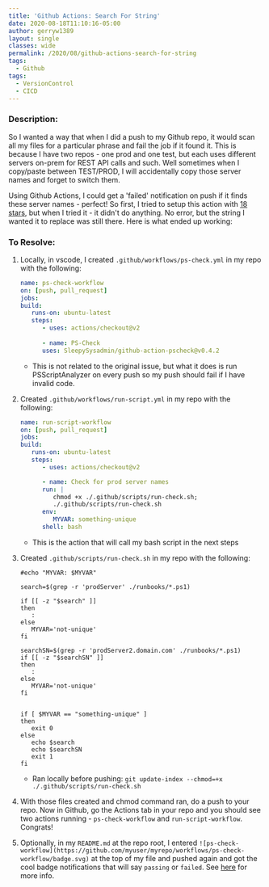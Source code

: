 ```yaml
---
title: 'Github Actions: Search For String'
date: 2020-08-18T11:10:16-05:00
author: gerryw1389
layout: single
classes: wide
permalink: /2020/08/github-actions-search-for-string
tags:
  - Github
tags:
  - VersionControl
  - CICD
---
```

<!--more-->

### Description:

So I wanted a way that when I did a push to my Github repo, it would scan all my files for a particular phrase and fail the job if it found it. This is because I have two repos - one prod and one test, but each uses different servers on-prem for REST API calls and such. Well sometimes when I copy/paste between TEST/PROD, I will accidentally copy those server names and forget to switch them.

Using Github Actions, I could get a 'failed' notification on push if it finds these server names - perfect! So first, I tried to setup this action with [18 stars](https://github.com/marketplace/actions/find-and-replace), but when I tried it - it didn't do anything. No error, but the string I wanted it to replace was still there. Here is what ended up working:

### To Resolve:

1. Locally, in vscode, I created `.github/workflows/ps-check.yml` in my repo with the following:

   ```yml
   name: ps-check-workflow
   on: [push, pull_request]
   jobs:
   build:
      runs-on: ubuntu-latest
      steps:
         - uses: actions/checkout@v2
         
         - name: PS-Check
         uses: SleepySysadmin/github-action-pscheck@v0.4.2
   ```

   - This is not related to the original issue, but what it does is run PSScriptAnalyzer on every push so my push should fail if I have invalid code.

2. Created `.github/workflows/run-script.yml` in my repo with the following:

   ```yml
   name: run-script-workflow
   on: [push, pull_request]
   jobs:
   build:
      runs-on: ubuntu-latest
      steps:
         - uses: actions/checkout@v2

         - name: Check for prod server names
         run: |
            chmod +x ./.github/scripts/run-check.sh;
            ./.github/scripts/run-check.sh
         env: 
            MYVAR: something-unique
         shell: bash
   ```

   - This is the action that will call my bash script in the next steps

3. Created `.github/scripts/run-check.sh` in my repo with the following:

   ```shell
   #echo "MYVAR: $MYVAR"

   search=$(grep -r 'prodServer' ./runbooks/*.ps1)

   if [[ -z "$search" ]]
   then
      :
   else
      MYVAR='not-unique'
   fi

   searchSN=$(grep -r 'prodServer2.domain.com' ./runbooks/*.ps1)
   if [[ -z "$searchSN" ]]
   then
      :
   else
      MYVAR='not-unique'
   fi


   if [ $MYVAR == "something-unique" ]
   then
      exit 0
   else
      echo $search
      echo $searchSN
      exit 1
   fi
   ```

   - Ran locally before pushing: `git update-index --chmod=+x ./.github/scripts/run-check.sh`

4. With those files created and chmod command ran, do a push to your repo. Now in Github, go the Actions tab in your repo and you should see two actions running - `ps-check-workflow` and `run-script-workflow`. Congrats!

5. Optionally, in my `README.md` at the repo root, I entered `![ps-check-workflow](https://github.com/myuser/myrepo/workflows/ps-check-workflow/badge.svg)` at the top of my file and pushed again and got the cool badge notifications that will say `passing` or `failed`. See [here](https://docs.github.com/en/actions/configuring-and-managing-workflows/configuring-a-workflow#adding-a-workflow-status-badge-to-your-repository) for more info.
